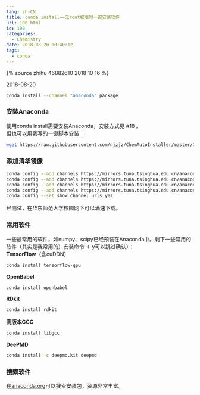 ```yaml
---
lang: zh-CN
title: conda install——无root权限时一键安装软件
url: 100.html
id: 100
categories:
  - Chemistry
date: 2018-08-20 00:40:12
tags:
  - conda
---
```

{% source zhihu 46882610 2018 10 16 %}

2018-08-20

```bash
conda install --channel "anaconda" package
```
<!--more-->

### 安装Anaconda

使用conda install需要安装Anaconda，安装方式见 #18 。  
但也可以用我写的一键脚本安装：  
```bash
wget https://raw.githubusercontent.com/njzjz/ChemAutoInstaller/master/ChemAutoInstaller.sh && bash ChemAutoInstaller.sh --anaconda
```

### 添加清华镜像

```bash
conda config --add channels https://mirrors.tuna.tsinghua.edu.cn/anaconda/pkgs/free/
conda config --add channels https://mirrors.tuna.tsinghua.edu.cn/anaconda/pkgs/main/
conda config --add channels https://mirrors.tuna.tsinghua.edu.cn/anaconda/cloud/conda-forge/
conda config --add channels https://mirrors.tuna.tsinghua.edu.cn/anaconda/cloud/bioconda/
conda config --set show_channel_urls yes
```

经测试，在华东师范大学校园网下可以满速下载。

### 常用软件

一些最常用的软件，如numpy、scipy已经预装在Anaconda中。剩下一些常用的软件（其实是我常用的）安装命令（-y可以跳过确认）：  
**TensorFlow**（含cuDDN）  
```bash
conda install tensorflow-gpu
```
**OpenBabel**  
```bash
conda install openbabel
```
**RDkit**  
```bash
conda install rdkit
```  
**高版本GCC**  
```bash
conda install libgcc
```  
**DeePMD**  
```bash
conda install -c deepmd.kit deepmd
```

### 搜索软件

在[anaconda.org](https://anaconda.org/)可以搜索安装包，资源非常丰富。
